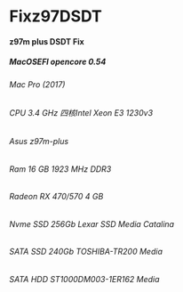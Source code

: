 # Fixz97DSDT
#### z97m plus DSDT Fix
##### MacOSEFI opencore 0.54

###### Mac Pro (2017)
###### CPU 3.4 GHz 四核Intel Xeon E3 1230v3
###### Asus z97m-plus
###### Ram 16 GB 1923 MHz DDR3
###### Radeon RX 470/570 4 GB
###### Nvme SSD 256Gb Lexar SSD Media Catalina
###### SATA SSD 240Gb TOSHIBA-TR200 Media
###### SATA HDD ST1000DM003-1ER162 Media
